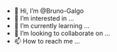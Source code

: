 - 👋 Hi, I’m @Bruno-Galgo
- 👀 I’m interested in ...
- 🌱 I’m currently learning ...
- 💞️ I’m looking to collaborate on ...
- 📫 How to reach me ...

<!---
Bruno-Galgo/Bruno-Galgo is a ✨ special ✨ repository because its `README.md` (this file) appears on your GitHub profile.
You can click the Preview link to take a look at your changes.
--->
